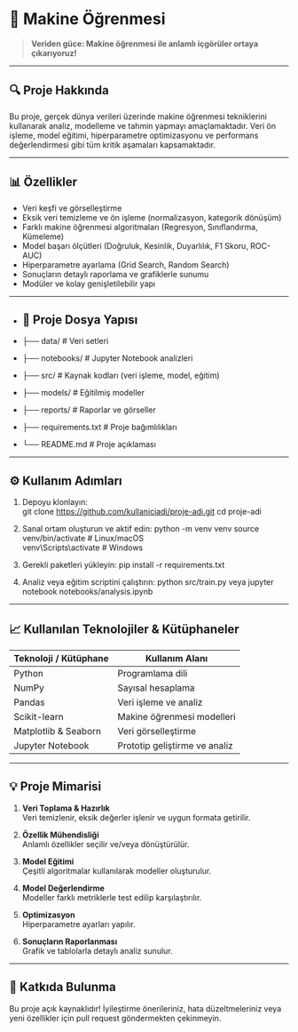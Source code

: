 # 🚀 Makine Öğrenmesi

> **Veriden güce: Makine öğrenmesi ile anlamlı içgörüler ortaya çıkarıyoruz!**

---

## 🔍 Proje Hakkında

Bu proje, gerçek dünya verileri üzerinde makine öğrenmesi tekniklerini kullanarak analiz, modelleme ve tahmin yapmayı amaçlamaktadır. Veri ön işleme, model eğitimi, hiperparametre optimizasyonu ve performans değerlendirmesi gibi tüm kritik aşamaları kapsamaktadır.

---

## 📊 Özellikler

- Veri keşfi ve görselleştirme  
- Eksik veri temizleme ve ön işleme (normalizasyon, kategorik dönüşüm)  
- Farklı makine öğrenmesi algoritmaları (Regresyon, Sınıflandırma, Kümeleme)  
- Model başarı ölçütleri (Doğruluk, Kesinlik, Duyarlılık, F1 Skoru, ROC-AUC)  
- Hiperparametre ayarlama (Grid Search, Random Search)  
- Sonuçların detaylı raporlama ve grafiklerle sunumu  
- Modüler ve kolay genişletilebilir yapı

---

- ## 📂 Proje Dosya Yapısı

- ├── data/           # Veri setleri  
- ├── notebooks/      # Jupyter Notebook analizleri  
- ├── src/            # Kaynak kodları (veri işleme, model, eğitim)  
- ├── models/         # Eğitilmiş modeller  
- ├── reports/        # Raporlar ve görseller  
- ├── requirements.txt # Proje bağımlılıkları  
- └── README.md       # Proje açıklaması  

---

## ⚙️ Kullanım Adımları

1. Depoyu klonlayın:  
git clone https://github.com/kullaniciadi/proje-adi.git
cd proje-adi

2. Sanal ortam oluşturun ve aktif edin:
python -m venv venv
source venv/bin/activate    # Linux/macOS  
venv\Scripts\activate       # Windows  

3. Gerekli paketleri yükleyin:
pip install -r requirements.txt

4. Analiz veya eğitim scriptini çalıştırın:
python src/train.py
veya
jupyter notebook notebooks/analysis.ipynb

---

## 📈 Kullanılan Teknolojiler & Kütüphaneler

| Teknoloji / Kütüphane | Kullanım Alanı                      |
|-----------------------|-----------------------------------|
| Python                | Programlama dili                  |
| NumPy                 | Sayısal hesaplama                 |
| Pandas                | Veri işleme ve analiz             |
| Scikit-learn          | Makine öğrenmesi modelleri        |
| Matplotlib & Seaborn  | Veri görselleştirme               |
| Jupyter Notebook      | Prototip geliştirme ve analiz     |

---

## 💡 Proje Mimarisi

1. **Veri Toplama & Hazırlık**  
   Veri temizlenir, eksik değerler işlenir ve uygun formata getirilir.

2. **Özellik Mühendisliği**  
   Anlamlı özellikler seçilir ve/veya dönüştürülür.

3. **Model Eğitimi**  
   Çeşitli algoritmalar kullanılarak modeller oluşturulur.

4. **Model Değerlendirme**  
   Modeller farklı metriklerle test edilip karşılaştırılır.

5. **Optimizasyon**  
   Hiperparametre ayarları yapılır.

6. **Sonuçların Raporlanması**  
   Grafik ve tablolarla detaylı analiz sunulur.

---

## 🤝 Katkıda Bulunma

Bu proje açık kaynaklıdır! İyileştirme önerileriniz, hata düzeltmeleriniz veya yeni özellikler için pull request göndermekten çekinmeyin.




